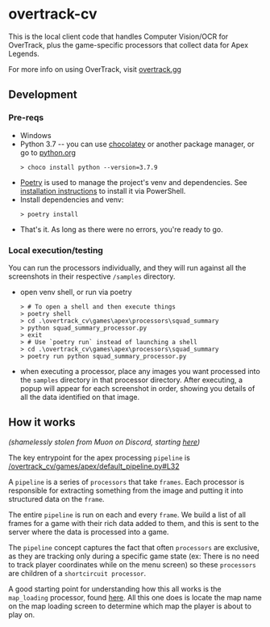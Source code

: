 # overtrack-cv
This is the local client code that handles Computer Vision/OCR for OverTrack, plus the game-specific processors that collect data for Apex Legends.

For more info on using OverTrack, visit [overtrack.gg](https://overtrack.gg/)
## Development
### Pre-reqs
* Windows
* Python 3.7 -- you can use [chocolatey](https://chocolatey.org/) or another package manager, or go to [python.org](https://www.python.org/downloads/windows/)
    ```
    > choco install python --version=3.7.9
    ```
* [Poetry](https://python-poetry.org) is used to manage the project's venv and dependencies. See [installation instructions](https://python-poetry.org/docs/#installation) to install it via PowerShell.
* Install dependencies and venv:
    ```
    > poetry install
    ```
* That's it. As long as there were no errors, you're ready to go.

### Local execution/testing
You can run the processors individually, and they will run against all the screenshots in their respective `/samples` directory.
* open venv shell, or run via poetry
    ```
    > # To open a shell and then execute things
    > poetry shell
    > cd .\overtrack_cv\games\apex\processors\squad_summary
    > python squad_summary_processor.py
    > exit
    > # Use `poetry run` instead of launching a shell
    > cd .\overtrack_cv\games\apex\processors\squad_summary
    > poetry run python squad_summary_processor.py
    ```
* when executing a processor, place any images you want processed into the `samples` directory in that processor directory. After executing, a popup will appear for each screenshot in order, showing you details of all the data identified on that image.

## How it works
_(shamelessly stolen from Muon on Discord, starting [here](https://discord.com/channels/274351102906859521/341810870910713857/822970261358772254))_

The key entrypoint for the apex processing `pipeline` is [/overtrack_cv/games/apex/default_pipeline.py#L32](https://github.com/overtrack-gg/overtrack-cv/blob/master/overtrack_cv/games/apex/default_pipeline.py#L32)

A `pipeline` is a series of `processors` that take `frames`. Each processor is responsible for extracting something from the image and putting it into structured data on the `frame`.

The entire `pipeline` is run on each and every `frame`. We build a list of all frames for a game with their rich data added to them, and this is sent to the server where the data is processed into a game.

The `pipeline` concept captures the fact that often `processors` are exclusive, as they are tracking only during a specific game state (ex: There is no need to track player coordinates while on the menu screen) so these `processors` are children of a `shortcircuit processor`.

A good starting point for understanding how this all works is the `map_loading` processor, found [here](https://github.com/overtrack-gg/overtrack-cv/blob/master/overtrack_cv/games/apex/processors/map_loading/map_loading_processor.py#L24). All this one does is locate the map name on the map loading screen to determine which map the player is about to play on.
